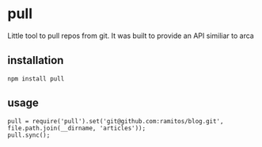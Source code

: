 # pull
Little tool to pull repos from git. It was built to provide an API similiar to arca

## installation
	npm install pull

## usage
	pull = require('pull').set('git@github.com:ramitos/blog.git', file.path.join(__dirname, 'articles'));	
	pull.sync();